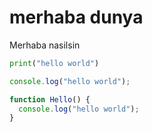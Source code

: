 ---
---

# merhaba dunya

Merhaba nasilsin

```py
print("hello world")
```

```js
console.log("hello world");

function Hello() {
  console.log("hello world");
}
```
